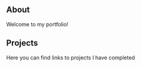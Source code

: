 ## About
Welcome to my portfolio!

## Projects
Here you can find links to projects I have completed
